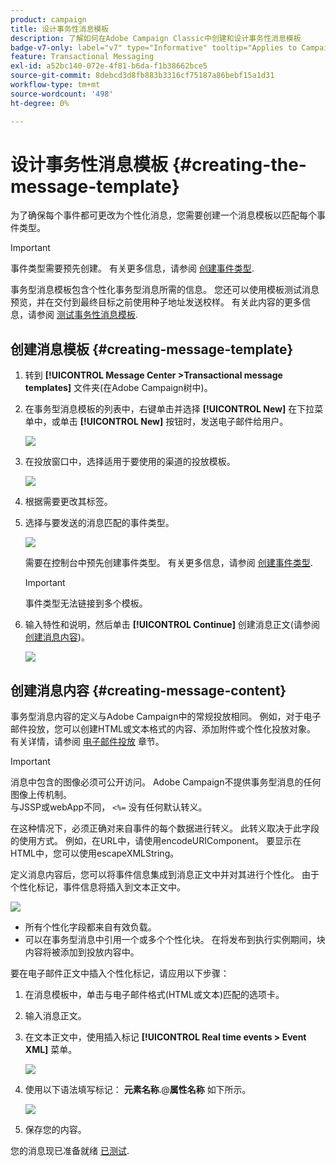 ```yaml
---
product: campaign
title: 设计事务性消息模板
description: 了解如何在Adobe Campaign Classic中创建和设计事务性消息模板
badge-v7-only: label="v7" type="Informative" tooltip="Applies to Campaign Classic v7 only"
feature: Transactional Messaging
exl-id: a52bc140-072e-4f81-b6da-f1b38662bce5
source-git-commit: 8debcd3d8fb883b3316cf75187a86bebf15a1d31
workflow-type: tm+mt
source-wordcount: '498'
ht-degree: 0%

---
```


# 设计事务性消息模板 {#creating-the-message-template}



为了确保每个事件都可更改为个性化消息，您需要创建一个消息模板以匹配每个事件类型。

>[!IMPORTANT]
>
>事件类型需要预先创建。 有关更多信息，请参阅 [创建事件类型](../../message-center/using/creating-event-types.md).

事务型消息模板包含个性化事务型消息所需的信息。 您还可以使用模板测试消息预览，并在交付到最终目标之前使用种子地址发送校样。 有关此内容的更多信息，请参阅 [测试事务性消息模板](../../message-center/using/testing-message-templates.md).

## 创建消息模板 {#creating-message-template}

1. 转到 **[!UICONTROL Message Center >Transactional message templates]** 文件夹(在Adobe Campaign树中)。

1. 在事务型消息模板的列表中，右键单击并选择 **[!UICONTROL New]** 在下拉菜单中，或单击 **[!UICONTROL New]** 按钮时，发送电子邮件给用户。

   ![](assets/messagecenter_create_model_001.png)

1. 在投放窗口中，选择适用于要使用的渠道的投放模板。

   ![](assets/messagecenter_create_model_002.png)

1. 根据需要更改其标签。

1. 选择与要发送的消息匹配的事件类型。

   ![](assets/messagecenter_create_model_003.png)

   需要在控制台中预先创建事件类型。 有关更多信息，请参阅 [创建事件类型](../../message-center/using/creating-event-types.md).

   >[!IMPORTANT]
   >
   >事件类型无法链接到多个模板。

1. 输入特性和说明，然后单击 **[!UICONTROL Continue]** 创建消息正文(请参阅 [创建消息内容](#creating-message-content))。

   ![](assets/messagecenter_create_model_004.png)

## 创建消息内容 {#creating-message-content}

事务型消息内容的定义与Adobe Campaign中的常规投放相同。 例如，对于电子邮件投放，您可以创建HTML或文本格式的内容、添加附件或个性化投放对象。 有关详情，请参阅 [电子邮件投放](../../delivery/using/about-email-channel.md) 章节。

>[!IMPORTANT]
>
>消息中包含的图像必须可公开访问。 Adobe Campaign不提供事务型消息的任何图像上传机制。\
>与JSSP或webApp不同， `<%=` 没有任何默认转义。
>
>在这种情况下，必须正确对来自事件的每个数据进行转义。 此转义取决于此字段的使用方式。 例如，在URL中，请使用encodeURIComponent。 要显示在HTML中，您可以使用escapeXMLString。

定义消息内容后，您可以将事件信息集成到消息正文中并对其进行个性化。 由于个性化标记，事件信息将插入到文本正文中。

![](assets/messagecenter_create_content_001.png)

* 所有个性化字段都来自有效负载。
* 可以在事务型消息中引用一个或多个个性化块。 在将发布到执行实例期间，块内容将被添加到投放内容中。

要在电子邮件正文中插入个性化标记，请应用以下步骤：

1. 在消息模板中，单击与电子邮件格式(HTML或文本)匹配的选项卡。

1. 输入消息正文。

1. 在文本正文中，使用插入标记 **[!UICONTROL Real time events > Event XML]** 菜单。

   ![](assets/messagecenter_create_custo_002.png)

1. 使用以下语法填写标记： **元素名称**.@**属性名称** 如下所示。

   ![](assets/messagecenter_create_custo_003.png)

1. 保存您的内容。

您的消息现已准备就绪 [已测试](../../message-center/using/testing-message-templates.md).
